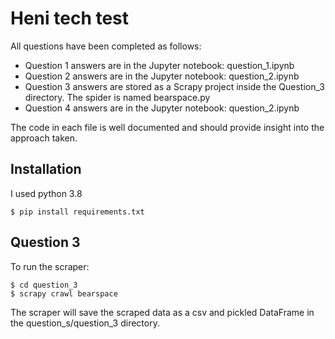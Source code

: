# Heni tech test
All questions have been completed as follows:
- Question 1 answers are in the Jupyter notebook: question_1.ipynb
- Question 2 answers are in the Jupyter notebook: question_2.ipynb
- Question 3 answers are stored as a Scrapy project inside the Question_3 directory. The spider is named bearspace.py
- Question 4 answers are in the Jupyter notebook: question_2.ipynb

The code in each file is well documented and should provide insight into the approach taken.

## Installation
I used python 3.8

    $ pip install requirements.txt

## Question 3
To run the scraper:

    $ cd question_3    
    $ scrapy crawl bearspace

The scraper will save the scraped data as a csv and pickled DataFrame in the question_s/question_3 directory.
